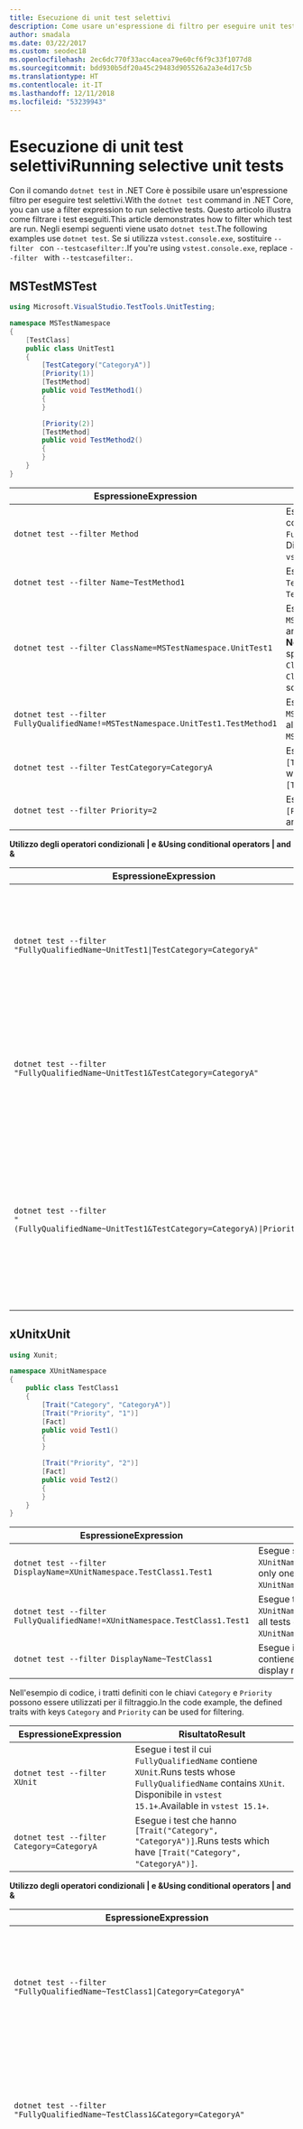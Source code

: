 ```yaml
---
title: Esecuzione di unit test selettivi
description: Come usare un'espressione di filtro per eseguire unit test selettivi con il comando dotnet test in .NET Core.
author: smadala
ms.date: 03/22/2017
ms.custom: seodec18
ms.openlocfilehash: 2ec6dc770f33acc4acea79e60cf6f9c33f1077d8
ms.sourcegitcommit: bdd930b5df20a45c29483d905526a2a3e4d17c5b
ms.translationtype: HT
ms.contentlocale: it-IT
ms.lasthandoff: 12/11/2018
ms.locfileid: "53239943"
---
```

# <a name="running-selective-unit-tests"></a><span data-ttu-id="45834-103">Esecuzione di unit test selettivi</span><span class="sxs-lookup"><span data-stu-id="45834-103">Running selective unit tests</span></span>

<span data-ttu-id="45834-104">Con il comando `dotnet test` in .NET Core è possibile usare un'espressione filtro per eseguire test selettivi.</span><span class="sxs-lookup"><span data-stu-id="45834-104">With the `dotnet test` command in .NET Core, you can use a filter expression to run selective tests.</span></span> <span data-ttu-id="45834-105">Questo articolo illustra come filtrare i test eseguiti.</span><span class="sxs-lookup"><span data-stu-id="45834-105">This article demonstrates how to filter which test are run.</span></span> <span data-ttu-id="45834-106">Negli esempi seguenti viene usato `dotnet test`.</span><span class="sxs-lookup"><span data-stu-id="45834-106">The following examples use `dotnet test`.</span></span> <span data-ttu-id="45834-107">Se si utilizza `vstest.console.exe`, sostituire `--filter ` con `--testcasefilter:`.</span><span class="sxs-lookup"><span data-stu-id="45834-107">If you're using `vstest.console.exe`, replace `--filter ` with `--testcasefilter:`.</span></span>

## <a name="mstest"></a><span data-ttu-id="45834-108">MSTest</span><span class="sxs-lookup"><span data-stu-id="45834-108">MSTest</span></span>

```csharp
using Microsoft.VisualStudio.TestTools.UnitTesting;

namespace MSTestNamespace
{
    [TestClass]
    public class UnitTest1
    {
        [TestCategory("CategoryA")]
        [Priority(1)]
        [TestMethod]
        public void TestMethod1()
        {
        }

        [Priority(2)]
        [TestMethod]
        public void TestMethod2()
        {
        }
    }
}
```

| <span data-ttu-id="45834-109">Espressione</span><span class="sxs-lookup"><span data-stu-id="45834-109">Expression</span></span> | <span data-ttu-id="45834-110">Risultato</span><span class="sxs-lookup"><span data-stu-id="45834-110">Result</span></span> |
| ---------- | ------ |
| `dotnet test --filter Method` | <span data-ttu-id="45834-111">Esegue i test il cui `FullyQualifiedName` contiene `Method`.</span><span class="sxs-lookup"><span data-stu-id="45834-111">Runs tests whose `FullyQualifiedName` contains `Method`.</span></span> <span data-ttu-id="45834-112">Disponibile in `vstest 15.1+`.</span><span class="sxs-lookup"><span data-stu-id="45834-112">Available in `vstest 15.1+`.</span></span> |
| `dotnet test --filter Name~TestMethod1` | <span data-ttu-id="45834-113">Esegue i test il cui nome contiene `TestMethod1`.</span><span class="sxs-lookup"><span data-stu-id="45834-113">Runs tests whose name contains `TestMethod1`.</span></span> |
| `dotnet test --filter ClassName=MSTestNamespace.UnitTest1` | <span data-ttu-id="45834-114">Esegue i test inclusi nella classe `MSTestNamespace.UnitTest1`.</span><span class="sxs-lookup"><span data-stu-id="45834-114">Runs tests which are in class `MSTestNamespace.UnitTest1`.</span></span><br><span data-ttu-id="45834-115">**Nota:** il valore `ClassName` deve avere uno spazio dei nomi, pertanto `ClassName=UnitTest1` non funziona.</span><span class="sxs-lookup"><span data-stu-id="45834-115">**Note:** The `ClassName` value should have a namespace, so `ClassName=UnitTest1` won't work.</span></span> |
| `dotnet test --filter FullyQualifiedName!=MSTestNamespace.UnitTest1.TestMethod1` | <span data-ttu-id="45834-116">Esegue tutti i test tranne `MSTestNamespace.UnitTest1.TestMethod1`.</span><span class="sxs-lookup"><span data-stu-id="45834-116">Runs all tests except `MSTestNamespace.UnitTest1.TestMethod1`.</span></span> |
| `dotnet test --filter TestCategory=CategoryA` | <span data-ttu-id="45834-117">Esegue i test annotati con `[TestCategory("CategoryA")]`.</span><span class="sxs-lookup"><span data-stu-id="45834-117">Runs tests which are annotated with `[TestCategory("CategoryA")]`.</span></span> |
| `dotnet test --filter Priority=2` | <span data-ttu-id="45834-118">Esegue i test annotati con `[Priority(2)]`.</span><span class="sxs-lookup"><span data-stu-id="45834-118">Runs tests which are annotated with `[Priority(2)]`.</span></span><br>

<span data-ttu-id="45834-119">**Utilizzo degli operatori condizionali | e &amp;**</span><span class="sxs-lookup"><span data-stu-id="45834-119">**Using conditional operators | and &amp;**</span></span>

| <span data-ttu-id="45834-120">Espressione</span><span class="sxs-lookup"><span data-stu-id="45834-120">Expression</span></span> | <span data-ttu-id="45834-121">Risultato</span><span class="sxs-lookup"><span data-stu-id="45834-121">Result</span></span> |
| ---------- | ------ |
| <code>dotnet test --filter "FullyQualifiedName~UnitTest1&#124;TestCategory=CategoryA"</code> | <span data-ttu-id="45834-122">Esegue i test che hanno `UnitTest1` in `FullyQualifiedName` **o la cui**  `TestCategory` è `CategoryA`.</span><span class="sxs-lookup"><span data-stu-id="45834-122">Runs tests which have `UnitTest1` in `FullyQualifiedName` **or** `TestCategory` is `CategoryA`.</span></span> |
| `dotnet test --filter "FullyQualifiedName~UnitTest1&TestCategory=CategoryA"` | <span data-ttu-id="45834-123">Esegue i test che hanno `UnitTest1` in `FullyQualifiedName` **e la cui**  `TestCategory` è `CategoryA`.</span><span class="sxs-lookup"><span data-stu-id="45834-123">Runs tests which have `UnitTest1` in `FullyQualifiedName` **and** `TestCategory` is `CategoryA`.</span></span> |
| <code>dotnet test --filter "(FullyQualifiedName~UnitTest1&TestCategory=CategoryA)&#124;Priority=1"</code> | <span data-ttu-id="45834-124">Esegue i test che hanno `FullyQualifiedName` contenente `UnitTest1` **e la cui**  `TestCategory` è `CategoryA` **o** `Priority` è 1.</span><span class="sxs-lookup"><span data-stu-id="45834-124">Runs tests which have either `FullyQualifiedName` containing `UnitTest1` **and** `TestCategory` is `CategoryA` **or** `Priority` is 1.</span></span> |

## <a name="xunit"></a><span data-ttu-id="45834-125">xUnit</span><span class="sxs-lookup"><span data-stu-id="45834-125">xUnit</span></span>

```csharp
using Xunit;

namespace XUnitNamespace
{
    public class TestClass1
    {
        [Trait("Category", "CategoryA")]
        [Trait("Priority", "1")]
        [Fact]
        public void Test1()
        {
        }

        [Trait("Priority", "2")]
        [Fact]
        public void Test2()
        {
        }
    }
}
```

| <span data-ttu-id="45834-126">Espressione</span><span class="sxs-lookup"><span data-stu-id="45834-126">Expression</span></span> | <span data-ttu-id="45834-127">Risultato</span><span class="sxs-lookup"><span data-stu-id="45834-127">Result</span></span> |
| ---------- | ------ |
| `dotnet test --filter DisplayName=XUnitNamespace.TestClass1.Test1` | <span data-ttu-id="45834-128">Esegue solo un test, `XUnitNamespace.TestClass1.Test1`.</span><span class="sxs-lookup"><span data-stu-id="45834-128">Runs only one test, `XUnitNamespace.TestClass1.Test1`.</span></span> |
| `dotnet test --filter FullyQualifiedName!=XUnitNamespace.TestClass1.Test1` | <span data-ttu-id="45834-129">Esegue tutti i test tranne `XUnitNamespace.TestClass1.Test1`.</span><span class="sxs-lookup"><span data-stu-id="45834-129">Runs all tests except `XUnitNamespace.TestClass1.Test1`.</span></span> |
| `dotnet test --filter DisplayName~TestClass1` | <span data-ttu-id="45834-130">Esegue i test il cui nome visualizzato contiene `TestClass1`.</span><span class="sxs-lookup"><span data-stu-id="45834-130">Runs tests whose display name contains `TestClass1`.</span></span> |

<span data-ttu-id="45834-131">Nell'esempio di codice, i tratti definiti con le chiavi `Category` e `Priority` possono essere utilizzati per il filtraggio.</span><span class="sxs-lookup"><span data-stu-id="45834-131">In the code example, the defined traits with keys `Category` and `Priority` can be used for filtering.</span></span>

| <span data-ttu-id="45834-132">Espressione</span><span class="sxs-lookup"><span data-stu-id="45834-132">Expression</span></span> | <span data-ttu-id="45834-133">Risultato</span><span class="sxs-lookup"><span data-stu-id="45834-133">Result</span></span> |
| ---------- | ------ |
| `dotnet test --filter XUnit` | <span data-ttu-id="45834-134">Esegue i test il cui `FullyQualifiedName` contiene `XUnit`.</span><span class="sxs-lookup"><span data-stu-id="45834-134">Runs tests whose `FullyQualifiedName` contains `XUnit`.</span></span>  <span data-ttu-id="45834-135">Disponibile in `vstest 15.1+`.</span><span class="sxs-lookup"><span data-stu-id="45834-135">Available in `vstest 15.1+`.</span></span> |
| `dotnet test --filter Category=CategoryA` | <span data-ttu-id="45834-136">Esegue i test che hanno `[Trait("Category", "CategoryA")]`.</span><span class="sxs-lookup"><span data-stu-id="45834-136">Runs tests which have `[Trait("Category", "CategoryA")]`.</span></span> |

<span data-ttu-id="45834-137">**Utilizzo degli operatori condizionali | e &amp;**</span><span class="sxs-lookup"><span data-stu-id="45834-137">**Using conditional operators | and &amp;**</span></span>

| <span data-ttu-id="45834-138">Espressione</span><span class="sxs-lookup"><span data-stu-id="45834-138">Expression</span></span> | <span data-ttu-id="45834-139">Risultato</span><span class="sxs-lookup"><span data-stu-id="45834-139">Result</span></span> |
| ---------- | ------ |
| <code>dotnet test --filter "FullyQualifiedName~TestClass1&#124;Category=CategoryA"</code> | <span data-ttu-id="45834-140">Esegue i test che hanno `TestClass1` in `FullyQualifiedName` **o la cui**  `Category` è `CategoryA`.</span><span class="sxs-lookup"><span data-stu-id="45834-140">Runs tests which has `TestClass1` in `FullyQualifiedName` **or** `Category` is `CategoryA`.</span></span> |
| `dotnet test --filter "FullyQualifiedName~TestClass1&Category=CategoryA"` | <span data-ttu-id="45834-141">Esegue i test che hanno `TestClass1` in `FullyQualifiedName` **e la cui**  `Category` è `CategoryA`.</span><span class="sxs-lookup"><span data-stu-id="45834-141">Runs tests which has `TestClass1` in `FullyQualifiedName` **and** `Category` is `CategoryA`.</span></span> |
| <code>dotnet test --filter "(FullyQualifiedName~TestClass1&Category=CategoryA)&#124;Priority=1"</code> | <span data-ttu-id="45834-142">Esegue i test che hanno `FullyQualifiedName` contenente `TestClass1` **e la cui**  `Category` è `CategoryA` **o la cui**  `Priority` è 1.</span><span class="sxs-lookup"><span data-stu-id="45834-142">Runs tests which have either `FullyQualifiedName` containing `TestClass1` **and** `Category` is `CategoryA` **or** `Priority` is 1.</span></span> |

## <a name="nunit"></a><span data-ttu-id="45834-143">NUnit</span><span class="sxs-lookup"><span data-stu-id="45834-143">NUnit</span></span>

```csharp
using NUnit.Framework;

namespace NUnitNamespace
{
    public class UnitTest1
    {
        [Category("CategoryA")]
        [Property("Priority", 1)]
        [Test]
        public void TestMethod1()
        {
        }

        [Property("Priority", 2)]
        [Test]
        public void TestMethod2()
        {
        }
    }
}
```

| <span data-ttu-id="45834-144">Espressione</span><span class="sxs-lookup"><span data-stu-id="45834-144">Expression</span></span> | <span data-ttu-id="45834-145">Risultato</span><span class="sxs-lookup"><span data-stu-id="45834-145">Result</span></span> |
| ---------- | ------ |
| `dotnet test --filter Method` | <span data-ttu-id="45834-146">Esegue i test il cui `FullyQualifiedName` contiene `Method`.</span><span class="sxs-lookup"><span data-stu-id="45834-146">Runs tests whose `FullyQualifiedName` contains `Method`.</span></span> <span data-ttu-id="45834-147">Disponibile in `vstest 15.1+`.</span><span class="sxs-lookup"><span data-stu-id="45834-147">Available in `vstest 15.1+`.</span></span> |
| `dotnet test --filter Name~TestMethod1` | <span data-ttu-id="45834-148">Esegue i test il cui nome contiene `TestMethod1`.</span><span class="sxs-lookup"><span data-stu-id="45834-148">Runs tests whose name contains `TestMethod1`.</span></span> |
| `dotnet test --filter FullyQualifiedName~NUnitNamespace.UnitTest1` | <span data-ttu-id="45834-149">Esegue i test inclusi nella classe `NUnitNamespace.UnitTest1`.</span><span class="sxs-lookup"><span data-stu-id="45834-149">Runs tests which are in class `NUnitNamespace.UnitTest1`.</span></span><br>
| `dotnet test --filter FullyQualifiedName!=NUnitNamespace.UnitTest1.TestMethod1` | <span data-ttu-id="45834-150">Esegue tutti i test tranne `NUnitNamespace.UnitTest1.TestMethod1`.</span><span class="sxs-lookup"><span data-stu-id="45834-150">Runs all tests except `NUnitNamespace.UnitTest1.TestMethod1`.</span></span> |
| `dotnet test --filter TestCategory=CategoryA` | <span data-ttu-id="45834-151">Esegue i test annotati con `[Category("CategoryA")]`.</span><span class="sxs-lookup"><span data-stu-id="45834-151">Runs tests which are annotated with `[Category("CategoryA")]`.</span></span> |
| `dotnet test --filter Priority=2` | <span data-ttu-id="45834-152">Esegue i test annotati con `[Priority(2)]`.</span><span class="sxs-lookup"><span data-stu-id="45834-152">Runs tests which are annotated with `[Priority(2)]`.</span></span><br>

<span data-ttu-id="45834-153">**Utilizzo degli operatori condizionali | e &amp;**</span><span class="sxs-lookup"><span data-stu-id="45834-153">**Using conditional operators | and &amp;**</span></span>

| <span data-ttu-id="45834-154">Espressione</span><span class="sxs-lookup"><span data-stu-id="45834-154">Expression</span></span> | <span data-ttu-id="45834-155">Risultato</span><span class="sxs-lookup"><span data-stu-id="45834-155">Result</span></span> |
| ---------- | ------ |
| <code>dotnet test --filter "FullyQualifiedName~UnitTest1&#124;TestCategory=CategoryA"</code> | <span data-ttu-id="45834-156">Esegue i test che hanno `UnitTest1` in `FullyQualifiedName` **o la cui**  `TestCategory` è `CategoryA`.</span><span class="sxs-lookup"><span data-stu-id="45834-156">Runs tests which have `UnitTest1` in `FullyQualifiedName` **or** `TestCategory` is `CategoryA`.</span></span> |
| `dotnet test --filter "FullyQualifiedName~UnitTest1&TestCategory=CategoryA"` | <span data-ttu-id="45834-157">Esegue i test che hanno `UnitTest1` in `FullyQualifiedName` **e la cui**  `TestCategory` è `CategoryA`.</span><span class="sxs-lookup"><span data-stu-id="45834-157">Runs tests which have `UnitTest1` in `FullyQualifiedName` **and** `TestCategory` is `CategoryA`.</span></span> |
| <code>dotnet test --filter "(FullyQualifiedName~UnitTest1&TestCategory=CategoryA)&#124;Priority=1"</code> | <span data-ttu-id="45834-158">Esegue i test che hanno `FullyQualifiedName` contenente `UnitTest1` **e la cui**  `TestCategory` è `CategoryA` **o la cui**  `Priority` è 1.</span><span class="sxs-lookup"><span data-stu-id="45834-158">Runs tests which have either `FullyQualifiedName` containing `UnitTest1` **and** `TestCategory` is `CategoryA` **or** `Priority` is 1.</span></span> |
